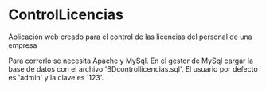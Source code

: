 # ControlLicencias
Aplicación web creado para el control de las licencias del personal de una empresa

Para correrlo se necesita Apache y MySql. En el gestor de MySql cargar la base de
datos con el archivo 'BDcontrollicencias.sql'. El usuario por defecto es 'admin' y 
la clave es '123'.
